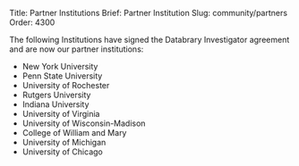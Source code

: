 Title: Partner Institutions
Brief: Partner Institution
Slug: community/partners
Order: 4300

The following Institutions have signed the Databrary Investigator agreement and are now our partner institutions:

* New York University
* Penn State University
* University of Rochester
* Rutgers University
* Indiana University
* University of Virginia
* University of Wisconsin-Madison
* College of William and Mary
* University of Michigan 
* University of Chicago
